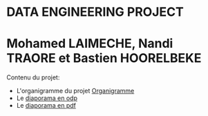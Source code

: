 # DATA ENGINEERING PROJECT 
# Mohamed LAIMECHE, Nandi TRAORE et Bastien HOORELBEKE
Contenu du projet: 
* L'organigramme du projet [Organigramme](./Organigrammes.png)
* Le [diaporama en odp](./INDE1-projet.odp) 
* Le [diaporama en pdf](./INDE1-projet.pdf) 
